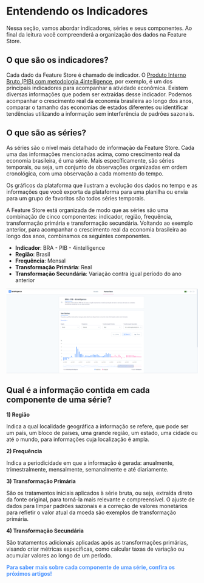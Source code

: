 # Entendendo os Indicadores

Nessa seção, vamos abordar indicadores, séries e seus componentes. Ao final da leitura você compreenderá a organização dos dados na Feature Store.

## O que são os indicadores?

Cada dado da Feature Store é chamado de indicador. O [Produto Interno Bruto (PIB) com metodologia 4intelligence](https://4casthub.ai/feature-store/indicators/BRGDP0081), por exemplo, é um dos principais indicadores para acompanhar a atividade econômica. Existem diversas informações que podem ser extraídas desse indicador. Podemos acompanhar o crescimento real da economia brasileira ao longo dos anos, comparar o tamanho das economias de estados diferentes ou identificar tendências utilizando a informação sem interferência de padrões sazonais.

## O que são as séries?

As séries são o nível mais detalhado de informação da Feature Store. Cada uma das informações mencionadas acima, como crescimento real da economia brasileira, é uma série. Mais específicamente, são séries temporais, ou seja, um conjunto de observações organizadas em ordem cronológica, com uma observação a cada momento do tempo.

Os gráficos da plataforma que ilustram a evolução dos dados no tempo e as informações que você exporta da plataforma para uma planilha ou envia para um grupo de favoritos são todos séries temporais.

A Feature Store está organizada de modo que as séries são uma combinação de cinco componentes: indicador, região, frequência, transformação primária e transformação secundária. Voltando ao exemplo anterior, para acompanhar o crescimento real da economia brasileira ao longo dos anos, combinamos os seguintes componentes.

-   **Indicador**: BRA - PIB - 4intelligence
-   **Região**: Brasil
-   **Frequência**: Mensal
-   **Transformação Primária**: Real
-   **Transformação Secundária**: Variação contra igual período do ano anterior

![](https://raw.githubusercontent.com/4intelligence/documentation/main/pt-br/feature-store/indicators/img/serie_pib.png)

## Qual é a informação contida em cada componente de uma série?

**1) Região**

Indica a qual localidade geográfica a informação se refere, que pode ser um país, um bloco de países, uma grande região, um estado, uma cidade ou até o mundo, para informações cuja localização é ampla.

**2) Frequência**

Indica a periodicidade em que a informação é gerada: anualmente, trimestralmente, mensalmente, semanalmente e até diariamente.

**3) Transformação Primária**

São os tratamentos iniciais aplicados à série bruta, ou seja, extraída direto da fonte original, para torná-la mais relevante e compreensível. O ajuste de dados para limpar padrões sazonais e a correção de valores monetários para refletir o valor atual da moeda são exemplos de transformação primária.

**4) Transformação Secundária**

São tratamentos adicionais aplicadas após as transformações primárias, visando criar métricas específicas, como calcular taxas de variação ou acumular valores ao longo de um período.

<style>
blue4i {
  color: #4C94FF;
}
</style>

<blue4i>**Para saber mais sobre cada componente de uma série, confira os próximos artigos!**</blue4i>
